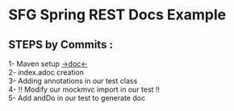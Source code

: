 # SFG Spring REST Docs Example

## STEPS by Commits :
1- Maven setup [ ->doc<-](https://docs.spring.io/spring-restdocs/docs/current/reference/htmlsingle/)  
2- index.adoc creation  
3- Adding annotations in our test class  
4- !! Modify our mockmvc import in our test !!  
5- Add andDo in our test to generate doc  